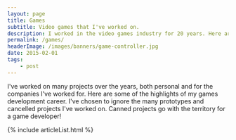 ```yaml
---
layout: page
title: Games
subtitle: Video games that I've worked on.
description: I worked in the video games industry for 20 years. Here are some of the games which you may have played.
permalink: /games/
headerImage: /images/banners/game-controller.jpg
date: 2015-02-01
tags:
    - post
---
```


I've worked on many projects over the years, both personal and for the companies I've worked for. Here are some of the highlights of my games development career. I've chosen to ignore the many prototypes and cancelled projects I've worked on. Canned projects go with the territory for a game developer!

{% include articleList.html %}
